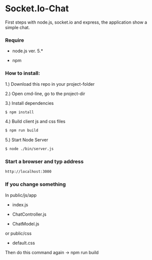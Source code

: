 # Socket.Io-Chat


First steps with node.js, socket.io and express, the application
show a simple chat.


### Require

- node.js ver. 5.*

- npm



### How to install:

1.) Download this repo in your project-folder

2.) Open cmd-line, go to the project-dir

3.) Install dependencies

```sh
$ npm install
```

4.) Build client js and css files

```sh
$ npm run build
```

5.) Start Node Server

```sh
$ node ./bin/server.js
```



### Start a browser and typ address

```sh
http://localhost:3000
```



### If you change something


In public/js/app

- index.js

- ChatController.js

- ChatModel.js


or public/css

- default.css


Then do this command again
-> npm run build


